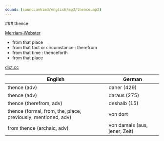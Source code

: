 ```yaml
---
sound: [sound:ankimd/english/mp3/thence.mp3]
---
```


\### thence

[Merriam-Webster](https://www.merriam-webster.com/dictionary/thence)

- from that place
- from that fact or circumstance : therefrom
- from that time : thenceforth
- from that place

[dict.cc](https://www.dict.cc/thence)

| English        | German       |
| -------------- | ------------ |
| thence (adv) | daher (429) |
| thence (adv) | daraus (275) |
| thence (therefrom, adv) | deshalb (15) |
| thence (formal, from, the, place, previously, mentioned, adv) | von dort |
| from thence (archaic, adv) | von damals (aus, jener, Zeit) |
